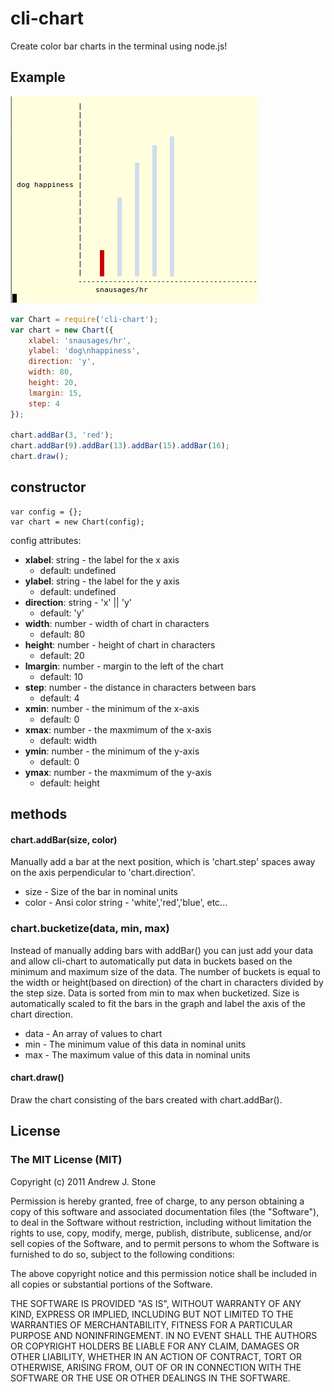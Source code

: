 # cli-chart

Create color bar charts in the terminal using node.js!

## Example

 ![dog happiness](https://github.com/andrewjstone/cli-chart/raw/master/dog-happiness-chart.png)


````javascript
var Chart = require('cli-chart');
var chart = new Chart({
    xlabel: 'snausages/hr',
    ylabel: 'dog\nhappiness',
    direction: 'y',
    width: 80,
    height: 20,
    lmargin: 15,
    step: 4
});

chart.addBar(3, 'red');
chart.addBar(9).addBar(13).addBar(15).addBar(16);
chart.draw();    
````

## constructor
    var config = {};
    var chart = new Chart(config);

config attributes:

 * **xlabel**: string - the label for the x axis
     * default: undefined
 * **ylabel**: string - the label for the y axis
     * default: undefined
 * **direction**: string - 'x' || 'y'
     * default: 'y'
 * **width**: number - width of chart in characters
     * default: 80
 * **height**: number - height of chart in characters
     * default: 20
 * **lmargin**: number - margin to the left of the chart 
     * default: 10
 * **step**: number - the distance in characters between bars
     * default: 4
 * **xmin**: number - the minimum of the x-axis
     * default: 0
 * **xmax**: number - the maxmimum of the x-axis
     * default: width
 * **ymin**: number - the minimum of the y-axis
     * default: 0
 * **ymax**: number - the maxmimum of the y-axis
     * default: height
 

## methods

#### chart.addBar(size, color)
Manually add a bar at the next position, which is 'chart.step' spaces away on the axis perpendicular to 'chart.direction'.

  * size - Size of the bar in nominal units
  * color - Ansi color string - 'white','red','blue', etc...


### chart.bucketize(data, min, max)
Instead of manually adding bars with addBar() you can just add your data and allow cli-chart to automatically put data in buckets based on the minimum and maximum size of the data. The number of buckets is equal to the width or height(based on direction) of the chart in characters divided by the step size. Data is sorted from min to max when bucketized. Size is automatically scaled to fit the bars in the graph and label the axis of the chart direction.

  * data - An array of values to chart
  * min  - The minimum value of this data in nominal units
  * max - The maximum value of this data in nominal units

#### chart.draw()
Draw the chart consisting of the bars created with chart.addBar().



## License

### The MIT License (MIT)

Copyright (c) 2011 Andrew J. Stone

Permission is hereby granted, free of charge, to any person obtaining a copy of this software and associated documentation files (the "Software"), to deal in the Software without restriction, including without limitation the rights to use, copy, modify, merge, publish, distribute, sublicense, and/or sell copies of the Software, and to permit persons to whom the Software is furnished to do so, subject to the following conditions:

The above copyright notice and this permission notice shall be included in all copies or substantial portions of the Software.

THE SOFTWARE IS PROVIDED "AS IS", WITHOUT WARRANTY OF ANY KIND, EXPRESS OR IMPLIED, INCLUDING BUT NOT LIMITED TO THE WARRANTIES OF MERCHANTABILITY, FITNESS FOR A PARTICULAR PURPOSE AND NONINFRINGEMENT. IN NO EVENT SHALL THE AUTHORS OR COPYRIGHT HOLDERS BE LIABLE FOR ANY CLAIM, DAMAGES OR OTHER LIABILITY, WHETHER IN AN ACTION OF CONTRACT, TORT OR OTHERWISE, ARISING FROM, OUT OF OR IN CONNECTION WITH THE SOFTWARE OR THE USE OR OTHER DEALINGS IN THE SOFTWARE.
